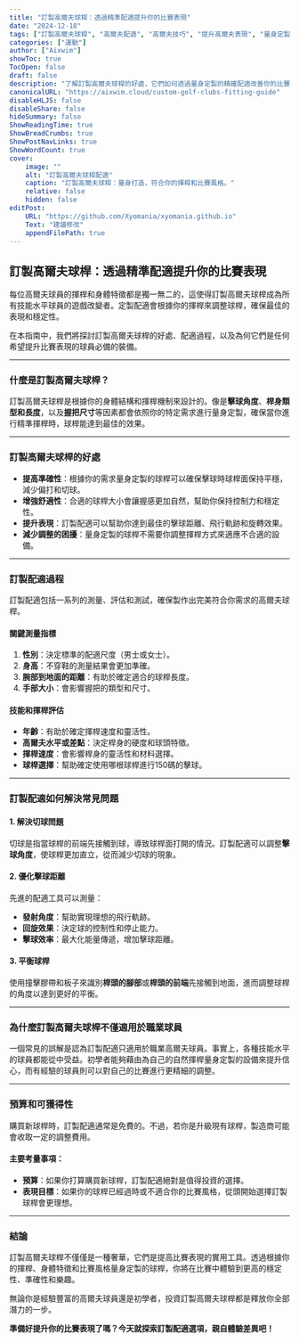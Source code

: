 ```yaml
---
title: "訂製高爾夫球桿：透過精準配適提升你的比賽表現"
date: "2024-12-18"
tags: ["訂製高爾夫球桿", "高爾夫配適", "高爾夫技巧", "提升高爾夫表現", "量身定製球桿"]
categories: ["運動"]
author: ["Aixwim"]
showToc: true
TocOpen: false
draft: false
description: "了解訂製高爾夫球桿的好處，它們如何透過量身定製的精確配適改善你的比賽表現。"
canonicalURL: "https://aixwim.cloud/custom-golf-clubs-fitting-guide"
disableHLJS: false
disableShare: false
hideSummary: false
ShowReadingTime: true
ShowBreadCrumbs: true
ShowPostNavLinks: true
ShowWordCount: true
cover:
    image: ""
    alt: "訂製高爾夫球桿配適"
    caption: "訂製高爾夫球桿：量身打造，符合你的揮桿和比賽風格。"
    relative: false
    hidden: false
editPost:
    URL: "https://github.com/Xyomania/xyomania.github.io"
    Text: "建議修改"
    appendFilePath: true
---
```


## 訂製高爾夫球桿：透過精準配適提升你的比賽表現  

每位高爾夫球員的揮桿和身體特徵都是獨一無二的，這使得訂製高爾夫球桿成為所有技能水平球員的遊戲改變者。定製配適會根據你的揮桿來調整球桿，確保最佳的表現和穩定性。  

在本指南中，我們將探討訂製高爾夫球桿的好處、配適過程，以及為何它們是任何希望提升比賽表現的球員必備的裝備。  

---

### **什麼是訂製高爾夫球桿？**  

訂製高爾夫球桿是根據你的身體結構和揮桿機制來設計的。像是**擊球角度**、**桿身類型和長度**，以及**握把尺寸**等因素都會依照你的特定需求進行量身定製，確保當你進行精準揮桿時，球桿能達到最佳的效果。  

---

### **訂製高爾夫球桿的好處**  

- **提高準確性**：根據你的需求量身定製的球桿可以確保擊球時球桿面保持平穩，減少偏打和切球。  
- **增強舒適性**：合適的球桿大小會讓握感更加自然，幫助你保持控制力和穩定性。  
- **提升表現**：訂製配適可以幫助你達到最佳的擊球距離、飛行軌跡和旋轉效果。  
- **減少調整的困擾**：量身定製的球桿不需要你調整揮桿方式來適應不合適的設備。  

---

### **訂製配適過程**  

訂製配適包括一系列的測量、評估和測試，確保製作出完美符合你需求的高爾夫球桿。  

#### **關鍵測量指標**  
1. **性別**：決定標準的配適尺度（男士或女士）。  
2. **身高**：不穿鞋的測量結果會更加準確。  
3. **腕部到地面的距離**：有助於確定適合的球桿長度。  
4. **手部大小**：會影響握把的類型和尺寸。  

#### **技能和揮桿評估**  
- **年齡**：有助於確定揮桿速度和靈活性。  
- **高爾夫水平或差點**：決定桿身的硬度和球頭特徵。  
- **揮桿速度**：會影響桿身的靈活性和材料選擇。  
- **球桿選擇**：幫助確定使用哪根球桿進行150碼的擊球。  

---

### **訂製配適如何解決常見問題**  

#### **1. 解決切球問題**  
切球是指當球桿的前端先接觸到球，導致球桿面打開的情況。訂製配適可以調整**擊球角度**，使球桿更加直立，從而減少切球的現象。  

#### **2. 優化擊球距離**  
先進的配適工具可以測量：  
- **發射角度**：幫助實現理想的飛行軌跡。  
- **回旋效果**：決定球的控制性和停止能力。  
- **擊球效率**：最大化能量傳遞，增加擊球距離。  

#### **3. 平衡球桿**  
使用撞擊膠帶和板子來識別**桿頭的腳部**或**桿頭的前端**先接觸到地面，進而調整球桿的角度以達到更好的平衡。  

---

### **為什麼訂製高爾夫球桿不僅適用於職業球員**  

一個常見的誤解是認為訂製配適只適用於職業高爾夫球員。事實上，各種技能水平的球員都能從中受益。初學者能夠藉由為自己的自然揮桿量身定製的設備來提升信心，而有經驗的球員則可以對自己的比賽進行更精細的調整。  

---

### **預算和可獲得性**  

購買新球桿時，訂製配適通常是免費的。不過，若你是升級現有球桿，製造商可能會收取一定的調整費用。  

#### **主要考量事項**：  
- **預算**：如果你打算購買新球桿，訂製配適絕對是值得投資的選擇。  
- **表現目標**：如果你的球桿已經過時或不適合你的比賽風格，從頭開始選擇訂製球桿會更理想。  

---

### **結論**  

訂製高爾夫球桿不僅僅是一種奢華，它們是提高比賽表現的實用工具。透過根據你的揮桿、身體特徵和比賽風格量身定製的球桿，你將在比賽中體驗到更高的穩定性、準確性和樂趣。  

無論你是經驗豐富的高爾夫球員還是初學者，投資訂製高爾夫球桿都是釋放你全部潛力的一步。  

**準備好提升你的比賽表現了嗎？今天就探索訂製配適選項，親自體驗差異吧！**  
